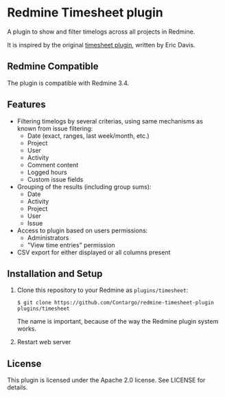 # Redmine Timesheet plugin

A plugin to show and filter timelogs across all projects in Redmine.

It is inspired by the original [timesheet plugin](https://github.com/edavis10/redmine-timesheet-plugin), written by Eric Davis.

## Redmine Compatible
The plugin is compatible with Redmine 3.4.

## Features

* Filtering timelogs by several criterias, using same mechanisms as known from issue filtering:
  * Date (exact, ranges, last week/month, etc.)
  * Project
  * User
  * Activity
  * Comment content
  * Logged hours
  * Custom issue fields
* Grouping of the results (including group sums):
  * Date
  * Activity
  * Project
  * User
  * Issue
* Access to plugin based on users permissions:
  * Administrators
  * "View time entries" permission
* CSV export for either displayed or all columns present

## Installation and Setup

1.  Clone this repository to your Redmine as `plugins/timesheet`:

    `$ git clone https://github.com/Contargo/redmine-timesheet-plugin plugins/timesheet`

    The name is important, because of the way the Redmine plugin system works.
2.  Restart web server

## License

This plugin is licensed under the Apache 2.0 license. See LICENSE for details.
